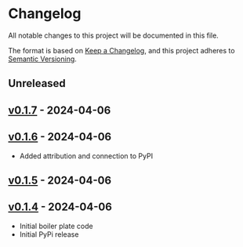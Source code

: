 # Changelog

All notable changes to this project will be documented in this file.

The format is based on [Keep a Changelog](https://keepachangelog.com/en/1.0.0/),
and this project adheres to [Semantic Versioning](https://semver.org/spec/v2.0.0.html).

## Unreleased

## [v0.1.7](https://github.com/ivanwilliammd/iderare-pheno/releases/tag/v0.1.7) - 2024-04-06

## [v0.1.6](https://github.com/ivanwilliammd/iderare-pheno/releases/tag/v0.1.6) - 2024-04-06
- Added attribution and connection to PyPI


## [v0.1.5](https://github.com/ivanwilliammd/iderare-pheno/releases/tag/v0.1.5) - 2024-04-06

## [v0.1.4](https://github.com/ivanwilliammd/iderare-pheno/releases/tag/v0.1.4) - 2024-04-06
- Initial boiler plate code
- Initial PyPi release